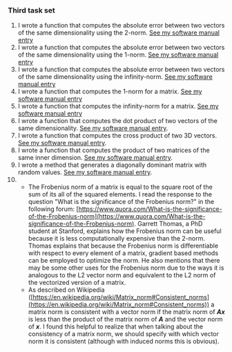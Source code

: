 ### Third task set

1. I wrote a function that computes the absolute error between two vectors of the same dimensionality using the 2-norm. [See my software manual entry](../software_manual/l2NormAbsoluteError.md)
2. I wrote a function that computes the absolute error between two vectors of the same dimensionality using the 1-norm. [See my software manual entry](../software_manual/l1NormAbsoluteError.md)
3. I wrote a function that computes the absolute error between two vectors of the same dimensionality using the infinity-norm. [See my software manual entry](../software_manual/infNormAbsoluteError.md)
4. I wrote a function that computes the 1-norm for a matrix. [See my software manual entry](../software_manual/matrix1Norm.md)
5. I wrote a function that computes the infinity-norm for a matrix. [See my software manual entry](../software_manual/matrixInfNorm.md)
6. I wrote a function that computes the dot product of two vectors of the same dimensionality. [See my software manual entry](../software_manual/dot.md).
7. I wrote a function that computes the cross product of two 3D vectors. [See my software manual entry](../software_manual/cross.md).
8. I wrote a function that computes the product of two matrices of the same inner dimension. [See my software manual entry](../software_manual/matmul.md).
9. I wrote a method that generates a diagonally dominant matrix with random values. [See my software manual entry](../software_manual/makeRandomDD.md).
10.
    * The Frobenius norm of a matrix is equal to the square root of the sum of its all of the squared elements. I read the response to the question "What is the significance of the Frobenius norm?" in the following forum: [https://www.quora.com/What-is-the-significance-of-the-Frobenius-norm](https://www.quora.com/What-is-the-significance-of-the-Frobenius-norm). Garrett Thomas, a PhD student at Stanford, explains how the Frobenius norm can be useful because it is less computationally expensive than the 2-norm. Thomas explains that because the Frobenius norm is differentiable with respect to every element of a matrix, gradient based methods can be employed to optimize the norm. He also mentions that there may be some other uses for the Frobenius norm due to the ways it is analogous to the L2 vector norm and equivalent to the L2 norm of the vectorized version of a matrix.
    * As described on Wikipedia ([https://en.wikipedia.org/wiki/Matrix_norm#Consistent_norms](https://en.wikipedia.org/wiki/Matrix_norm#Consistent_norms)) a matrix norm is consistent with a vector norm if the matrix norm of ***Ax*** is less than the product of the matrix norm of ***A*** and the vector norm of ***x***. I found this helpful to realize that when talking about the consistency of a matrix norm, we should specify with which vector norm it is consistent (although with induced norms this is obvious).
